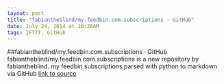 ```yaml
---
layout: post
title: "fabiantheblind/my.feedbin.com.subscriptions · GitHub"
date: July 24, 2014 at 10:26AM
tags: IFTTT, GitHub
---
```

##fabiantheblind/my.feedbin.com.subscriptions · GitHub
fabiantheblind/my.feedbin.com.subscriptions is a new repository by fabiantheblind. my feedbin subscriptions parsed with python to markdown via GitHub
[link to source](http://ift.tt/1nWPmlG) 
